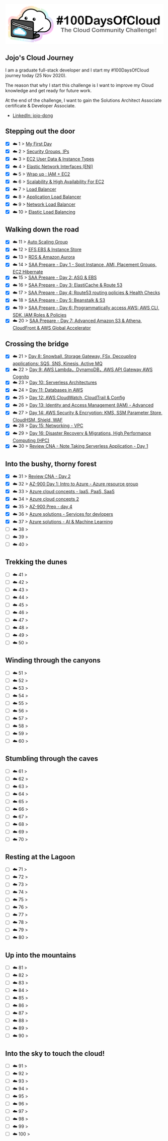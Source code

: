 <p align="center">
  <img src="banner.png">
</p>

## Jojo's Cloud Journey

I am a graduate full-stack developer and I start my #100DaysOfCloud journey today (25 Nov 2020).

The reason that why I start this challenge is I want to improve my Cloud knowledge and get ready for future work. 

At the end of the challenge, I want to gain the Solutions Architect Associate certificate & Developer Associate. 


- [LinkedIn: jojo-dong](https://www.linkedin.com/in/jojo-dong-1a1a171b3/)

## Stepping out the door

- [x] ☁️ 1 > [My First Day](Journey/001/Readme.md)
- [X] ☁️ 2 > [Security Groups, IPs](Journey/002/Readme.md)
- [x] ☁️ 3 > [EC2 User Data & Instance Types](Journey/003/Readme.md)
- [x] ☁️ 4 > [Elastic Network Interfaces (ENI)](Journey/004/Readme.md)
- [x] ☁️ 5 > [Wrap up : IAM + EC2 ](Journey/005/Readme.md)
- [x] ☁️ 6 > [Scalability & High Availability For EC2](Journey/006/Readme.md)
- [x] ☁️ 7 > [Load Balancer](Journey/007/Readme.md)
- [x] ☁️ 8 > [Application Load Balancer](Journey/008/Readme.md)
- [x] ☁️ 9 > [Network Load Balancer](Journey/009/Readme.md)
- [x] ☁️ 10 > [Elastic Load Balancing](Journey/010/Readme.md)

## Walking down the road

- [x] ☁️ 11 > [Auto Scaling Group](Journey/011/Readme.md)
- [x] ☁️ 12 > [EFS,EBS & Instance Store](Journey/012/Readme.md)
- [x] ☁️ 13 > [RDS & Amazon Aurora](Journey/013/Readme.md)
- [x] ☁️ 14 > [SAA Prepare - Day 1 - Spot Instance, AMI, Placement Groups, EC2 Hibernate](Journey/014/Readme.md)
- [x] ☁️ 15 > [SAA Prepare - Day 2: ASG & EBS](Journey/015/Readme.md)
- [x] ☁️ 16 > [SAA Prepare - Day 3: ElastiCache & Route 53](Journey/016/Readme.md)
- [x] ☁️ 17 > [SAA Prepare - Day 4: Route53 routing policies & Health Checks
  ](Journey/017/Readme.md)
- [x] ☁️ 18 > [SAA Prepare - Day 5: Beanstalk & S3](Journey/018/Readme.md)
- [x] ☁️ 19 > [SAA Prepare - Day 6: Programmatically access AWS: AWS CLI, SDK, IAM Roles & Policies](Journey/019/Readme.md)
- [x] ☁️ 20 > [SAA Prepare - Day 7: Advanced Amazon S3 & Athena, CloudFront & AWS Global Accelerator](Journey/020/Readme.md)

## Crossing the bridge

- [x] ☁️ 21 > [Day 8: Snowball, Storage Gateway, FSx, Decoupling applications: SQS, SNS, Kinesis, Active MQ](Journey/021/Readme.md)
- [x] ☁️ 22 > [Day 9: AWS Lambda，DynamoDB，AWS API Gateway AWS Cognito](Journey/022/Readme.md)
- [x] ☁️ 23 > [Day 10: Serverless Architectures](Journey/023/Readme.md)
- [x] ☁️ 24 > [Day 11: Databases in AWS ](Journey/024/Readme.md)
- [x] ☁️ 25 > [Day 12: AWS CloudWatch, CloudTrail & Config](Journey/025/Readme.md)
- [x] ☁️ 26 > [Day 13: Identity and Access Management (IAM) - Advanced](Journey/026/Readme.md)
- [x] ☁️ 27 > [Day 14: AWS Security & Encryption: KMS, SSM Parameter Store, CloudHSM, Shield, WAF](Journey/027/Readme.md)
- [x] ☁️ 28 > [Day 15: Networking - VPC](Journey/028/Readme.md)
- [x] ☁️ 29 > [Day 16: Disaster Recovery & Migrations, High Performance Computing (HPC)](Journey/029/Readme.md)
- [x] ☁️ 30 > [Review CNA - Note Taking Serverless Application - Day 1](Journey/030/Readme.md)

## Into the bushy, thorny forest

- [x] ☁️ 31 > [Review CNA - Day 2](Journey/031/Readme.md)
- [x] ☁️ 32 > [AZ-900 Day 1: Intro to Azure - Azure resource group](Journey/032/Readme.md)
- [x] ☁️ 33 > [Azure cloud concepts - IaaS, PaaS, SaaS](Journey/033/Readme.md)
- [x] ☁️ 34 > [Azure cloud concepts 2](Journey/034/Readme.md)
- [x] ☁️ 35 > [AZ-900 Prep - day 4](Journey/035/Readme.md)
- [x] ☁️ 36 > [Azure solutions - Services for devlopers](Journey/036/Readme.md)
- [x] ☁️ 37 > [Azure solutions - AI & Machine Learning](Journey/037/Readme.md)
- [ ] ☁️ 38 > [](Journey/038/Readme.md)
- [ ] ☁️ 39 > [](Journey/039/Readme.md)
- [ ] ☁️ 40 > [](Journey/040/Readme.md)

## Trekking the dunes

- [ ] ☁️ 41 > [](Journey/041/Readme.md)
- [ ] ☁️ 42 > [](Journey/042/Readme.md)
- [ ] ☁️ 43 > [](Journey/043/Readme.md)
- [ ] ☁️ 44 > [](Journey/044/Readme.md)
- [ ] ☁️ 45 > [](Journey/045/Readme.md)
- [ ] ☁️ 46 > [](Journey/046/Readme.md)
- [ ] ☁️ 47 > [](Journey/047/Readme.md)
- [ ] ☁️ 48 > [](Journey/048/Readme.md)
- [ ] ☁️ 49 > [](Journey/049/Readme.md)
- [ ] ☁️ 50 > [](Journey/050/Readme.md)

## Winding through the canyons

- [ ] ☁️ 51 > [](Journey/051/Readme.md)
- [ ] ☁️ 52 > [](Journey/052/Readme.md)
- [ ] ☁️ 53 > [](Journey/053/Readme.md)
- [ ] ☁️ 54 > [](Journey/054/Readme.md)
- [ ] ☁️ 55 > [](Journey/055/Readme.md)
- [ ] ☁️ 56 > [](Journey/056/Readme.md)
- [ ] ☁️ 57 > [](Journey/057/Readme.md)
- [ ] ☁️ 58 > [](Journey/058/Readme.md)
- [ ] ☁️ 59 > [](Journey/059/Readme.md)
- [ ] ☁️ 60 > [](Journey/060/Readme.md)

## Stumbling through the caves

- [ ] ☁️ 61 > [](Journey/061/Readme.md)
- [ ] ☁️ 62 > [](Journey/062/Readme.md)
- [ ] ☁️ 63 > [](Journey/063/Readme.md)
- [ ] ☁️ 64 > [](Journey/064/Readme.md)
- [ ] ☁️ 65 > [](Journey/065/Readme.md)
- [ ] ☁️ 66 > [](Journey/066/Readme.md)
- [ ] ☁️ 67 > [](Journey/067/Readme.md)
- [ ] ☁️ 68 > [](Journey/068/Readme.md)
- [ ] ☁️ 69 > [](Journey/069/Readme.md)
- [ ] ☁️ 70 > [](Journey/070/Readme.md)

## Resting at the Lagoon

- [ ] ☁️ 71 > [](Journey/071/Readme.md)
- [ ] ☁️ 72 > [](Journey/072/Readme.md)
- [ ] ☁️ 73 > [](Journey/073/Readme.md)
- [ ] ☁️ 74 > [](Journey/074/Readme.md)
- [ ] ☁️ 75 > [](Journey/075/Readme.md)
- [ ] ☁️ 76 > [](Journey/076/Readme.md)
- [ ] ☁️ 77 > [](Journey/077/Readme.md)
- [ ] ☁️ 78 > [](Journey/078/Readme.md)
- [ ] ☁️ 79 > [](Journey/079/Readme.md)
- [ ] ☁️ 80 > [](Journey/080/Readme.md)

## Up into the mountains

- [ ] ☁️ 81 > [](Journey/081/Readme.md)
- [ ] ☁️ 82 > [](Journey/082/Readme.md)
- [ ] ☁️ 83 > [](Journey/083/Readme.md)
- [ ] ☁️ 84 > [](Journey/084/Readme.md)
- [ ] ☁️ 85 > [](Journey/085/Readme.md)
- [ ] ☁️ 86 > [](Journey/086/Readme.md)
- [ ] ☁️ 87 > [](Journey/087/Readme.md)
- [ ] ☁️ 88 > [](Journey/088/Readme.md)
- [ ] ☁️ 89 > [](Journey/089/Readme.md)
- [ ] ☁️ 90 > [](Journey/090/Readme.md)

## Into the sky to touch the cloud!

- [ ] ☁️ 91 > [](Journey/091/Readme.md)
- [ ] ☁️ 92 > [](Journey/092/Readme.md)
- [ ] ☁️ 93 > [](Journey/093/Readme.md)
- [ ] ☁️ 94 > [](Journey/094/Readme.md)
- [ ] ☁️ 95 > [](Journey/095/Readme.md)
- [ ] ☁️ 96 > [](Journey/096/Readme.md)
- [ ] ☁️ 97 > [](Journey/097/Readme.md)
- [ ] ☁️ 98 > [](Journey/098/Readme.md)
- [ ] ☁️ 99 > [](Journey/099/Readme.md)
- [ ] ☁️ 100 > [](Journey/100/Readme.md)
